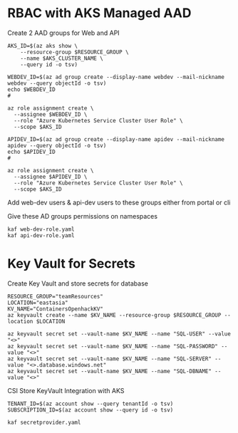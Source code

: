 
# RBAC with AKS Managed AAD

Create 2 AAD groups for Web and API 

```
AKS_ID=$(az aks show \
    --resource-group $RESOURCE_GROUP \
    --name $AKS_CLUSTER_NAME \
    --query id -o tsv)

WEBDEV_ID=$(az ad group create --display-name webdev --mail-nickname webdev --query objectId -o tsv)
echo $WEBDEV_ID
#

az role assignment create \
  --assignee $WEBDEV_ID \
  --role "Azure Kubernetes Service Cluster User Role" \
  --scope $AKS_ID

APIDEV_ID=$(az ad group create --display-name apidev --mail-nickname apidev --query objectId -o tsv)
echo $APIDEV_ID
#

az role assignment create \
  --assignee $APIDEV_ID \
  --role "Azure Kubernetes Service Cluster User Role" \
  --scope $AKS_ID

```

Add web-dev users & api-dev users to these groups either from portal or cli

Give these AD groups permissions on namespaces 

```
kaf web-dev-role.yaml
kaf api-dev-role.yaml
```

# Key Vault for Secrets

Create Key Vault and store secrets for database 

```
RESOURCE_GROUP="teamResources"
LOCATION="eastasia"
KV_NAME="ContainersOpenhackKV"
az keyvault create --name $KV_NAME --resource-group $RESOURCE_GROUP --location $LOCATION

az keyvault secret set --vault-name $KV_NAME --name "SQL-USER" --value "<>"
az keyvault secret set --vault-name $KV_NAME --name "SQL-PASSWORD" --value "<>"
az keyvault secret set --vault-name $KV_NAME --name "SQL-SERVER" --value "<>.database.windows.net"
az keyvault secret set --vault-name $KV_NAME --name "SQL-DBNAME" --value "<>"
```

CSI Store KeyVault Integration with AKS

```
TENANT_ID=$(az account show --query tenantId -o tsv)
SUBSCRIPTION_ID=$(az account show --query id -o tsv)

kaf secretprovider.yaml

```